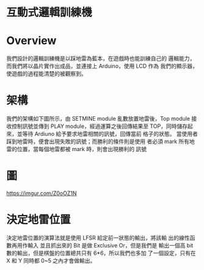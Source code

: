 # 互動式邏輯訓練機
# Overview
我們設計的邏輯訓練機是以踩地雷為藍本，在遊戲時也能訓練自己的
邏輯能力，而我們將以晶片實作出成品，並連接上 Arduino，使用 LCD 作為
我們的顯示器，使遊戲的過程能清楚的被觀察到。

# 架構
我們的架構如下圖所示，由 SETMINE module 亂數放置地雷後，Top
module 接收控制訊號並傳到 PLAY module，經過運算之後回傳結果至
TOP，同時儲存起來，並等待 Ardiuno 給予要求地雷相關的訊號，回傳當前
格子的狀態。
當使用者踩到地雷時，便會出現失敗的訊號；而勝利的條件則是使用
者必須 mark 所有地雷的位置，當每個地雷都被 mark 時，則會出現勝利的
訊號

# 圖
https://imgur.com/Z0oOZ1N

# 決定地雷位置
決定地雷位置的演算法就是使用 LFSR 給定前一狀態的輸出，將該輸
出的線性函數再用作輸入 並且抓出來的 Bit 是做 Exclusive Or，但是我們是
輸出一個高 bit 數的輸出，但是棋盤的位置總共只有 6*6，所以我們也多加
了一個設定，只有在 X 和 Y 同時都 0~5 之內才會做輸出。